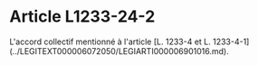 # Article L1233-24-2

 

<div align="left">
  L'accord collectif mentionné à l'article [L. 1233-4 et L. 1233-4-1](../LEGITEXT000006072050/LEGIARTI000006901016.md).